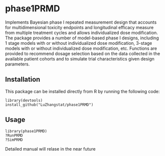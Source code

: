 # phase1PRMD

Implements Bayesian phase I repeated measurement design that accounts for multidimensional toxicity endpoints and 
longitudinal efficacy measure from multiple treatment cycles and allows individualized dose modification. The package 
provides a number of model-based phase I designs, including 1 stage 
models with or without individualized dose modification, 3-stage models with or without
individualized dose modification, etc. Functions are provided to recommend
dosage selection based on the data collected in the available patient cohorts
and to simulate trial characteristics given design parameters.

## Installation
This package can be installed directly from R by running the following code:
```
library(devtools)
install_github("LuZhangstat/phase1PRMD")
```

## Usage
```
library(phase1PRMD)
?RunPRMD
?SimPRMD
```
Detailed manual will relase in the near future
